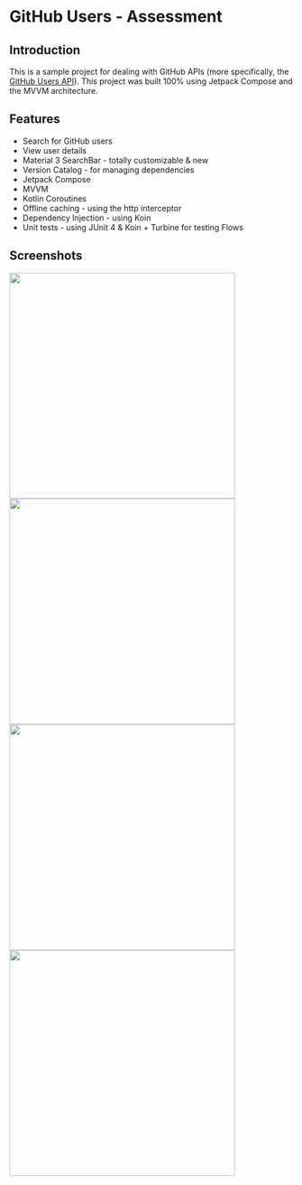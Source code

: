 # GitHub Users - Assessment

## Introduction

This is a sample project for dealing with GitHub APIs (more specifically, the [GitHub Users API](https://docs.github.com/en/rest/reference/users)). This project was built 100% using Jetpack Compose and the MVVM architecture.

## Features

- Search for GitHub users
- View user details
- Material 3 SearchBar - totally customizable & new
- Version Catalog - for managing dependencies
- Jetpack Compose
- MVVM
- Kotlin Coroutines
- Offline caching - using the http interceptor
- Dependency Injection - using Koin
- Unit tests - using JUnit 4 & Koin + Turbine for testing Flows

## Screenshots

<p>
<img src="https://i.imgur.com/49xm4dn.png" height="400px" />

<img src="https://i.imgur.com/ao3Ehid.png" height="400px" />

<img src="https://i.imgur.com/hGvz7SF.png" height="400px" />

<img src="https://i.imgur.com/NaR4pnd.png" height="400px" />
</p>    